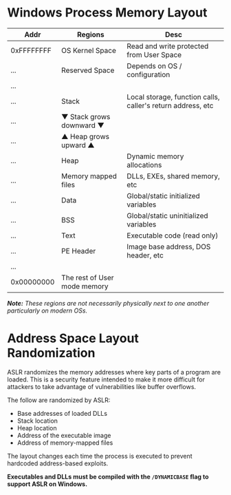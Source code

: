# Windows Process Memory Layout
| Addr | Regions | Desc |
|------|---------|------|
|0xFFFFFFFF| OS Kernel Space | Read and write protected from User Space |
|...| Reserved Space | Depends on OS / configuration |
|...| | |
|...| Stack | Local storage, function calls, caller's return address, etc |
|...| ▼ Stack grows downward ▼ | |
|...| ▲ Heap grows upward ▲ | |
|...| Heap | Dynamic memory allocations |
|...| Memory mapped files | DLLs, EXEs, shared memory, etc |
|...| Data | Global/static initialized variables |
|...| BSS |  Global/static uninitialized variables |
|...| Text | Executable code (read only) |
|...| PE Header | Image base address, DOS header, etc |
|...| | |
|0x00000000| The rest of User mode memory | | 

***Note:*** *These regions are not necessarily physically next to one another particularly on modern OSs.*
# Address Space Layout Randomization
ASLR randomizes the memory addresses where key parts of a program are loaded. This is a security feature intended to make it more difficult for attackers to take advantage of vulnerabilities like buffer overflows.

The follow are randomized by ASLR:
- Base addresses of loaded DLLs
- Stack location
- Heap location
- Address of the executable image
- Address of memory-mapped files

The layout changes each time the process is executed to prevent hardcoded address-based exploits.

**Executables and DLLs must be compiled with the `/DYNAMICBASE` flag to support ASLR on Windows.**